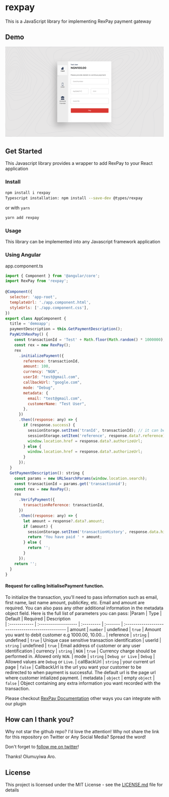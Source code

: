 # rexpay

This is a JavaScript library for implementing RexPay payment gateway

## Demo

![Demo](rexpay.png?raw=true "Demo Image")

## Get Started

This Javascript library provides a wrapper to add RexPay to your React application


### Install

```sh
npm install i rexpay
Typescript installation: npm install --save-dev @types/rexpay
```

or with `yarn`

```sh
yarn add rexpay
```

### Usage

This library can be implemented into any Javascript framework application


###  Using Angular
app.component.ts
```javascript
import { Component } from '@angular/core';
import RexPay from 'rexpay';

@Component({
  selector: 'app-root',
  templateUrl: './app.component.html',
  styleUrls: ['./app.component.css'],
})
export class AppComponent {
  title = 'demoapp';
  paymentDescription = this.GetPaymentDescription();
  PayWithRexPay() {
    const transactionId = 'Test' + Math.floor(Math.random() * 1000000);
    const rex = new RexPay();
    rex
      .initializePayment({
        reference: transactionId,
        amount: 100,
        currency: "NGN",
        userId: "test@gmail.com",
        callbackUrl: "google.com",
        mode: "Debug",
        metadata: {
          email: "test@gmail.com",
          customerName: "Test User",
        },
      })
      .then((response: any) => {
        if (response.success) {
          sessionStorage.setItem('tranId', transactionId); // it can be saved to Database.
          sessionStorage.setItem('reference', response.data?.reference); // it can be saved to Database
          window.location.href = response.data?.authorizeUrl;
        } else {
          window.location.href = response.data?.authorizeUrl;
        }
      });
  }
  GetPaymentDescription(): string {
    const params = new URLSearchParams(window.location.search);
    const transactionId = params.get('transactionid');
    const rex = new RexPay();
    rex
      .VerifyPayment({
        transactionReference: transactionId,
      })
      .then((response: any) => {
        let amount = response?.data?.amount;
        if (amount) {
          sessionStorage.setItem('transactionHistory', response.data.history);
          return 'You have paid ' + amount;
        } else {
          return '';
        }
      });
    return '';
  }
}

```
 #### Request for calling InitialisePayment function.

To initialize the transaction, you'll need to pass information such as email, first name, last name amount, publicKey, etc. Email and amount are required. You can also pass any other additional information in the metadata object field. Here is the full list of parameters you can pass:
|Param       | Type                 | Default    | Required | Description                      
| :------------ | :------------------- | :--------- | :------- | :-------------------------------------------------
| amount	| `number`			   | undefined      | `true`  | Amount you want to debit customer e.g 1000.00, 10.00...
| reference      | `string`             | undefined   | `true`  | Unique case sensitive transaction identification
| userId | `string`             | undefined       | `true`  | Email address of customer or any user identification
| currency      | `string`  |  `NGN`    | `true`   | Currency charge should be performed in. Allowed only `NGN`.
| mode      | `string`  |  `Debug or Live`    | `Debug`   | Allowed values are `Debug` or `Live`.
| callBackUrl      | `string`  |  your current url page    | `false`   | CallbackUrl is the url you want your customer to be redirected to when payment is successful. The default url is the page url where customer intialized payment.
| metadata      | `object`  |  empty `object`    | `false`   | Object containing any extra information you want recorded with the transaction.

Please checkout [RexPay Documentation](https://github.com) other ways you can integrate with our plugin

## How can I thank you?

Why not star the github repo? I'd love the attention! Why not share the link for this repository on Twitter or Any Social Media? Spread the word!

Don't forget to [follow me on twitter](https://twitter.com/muyiTechBadtGuy)!

Thanks!
Olumuyiwa Aro.

## License

This project is licensed under the MIT License - see the [LICENSE.md](LICENSE.md) file for details
